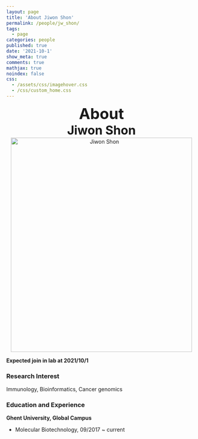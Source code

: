 ```yaml
---
layout: page
title: 'About Jiwon Shon'
permalink: /people/jw_shon/
tags:
  - page
categories: people
published: true
date: '2021-10-1'
show_meta: true
comments: true
mathjax: true
noindex: false
css: 
  - /assets/css/imagehover.css
  - /css/custom_home.css
---
```


<style>
.center{
  text-align: center;
}
</style>  


<div class="center"><div style="font-weight: bold; font-size: 40px;">
About</div></div>
<div class="center"><div style="font-weight: bold; font-size: 32px;">
Jiwon Shon
</div></div>


<div class="center">
    <img src="{{ site.url }}/assets/img/people/jw_shon.png" width="480px" height="568px" alt="Jiwon Shon" />
</div>

**Expected join in lab at 2021/10/1**

### **Research Interest**
Immunology, Bioinformatics, Cancer genomics

### **Education and Experience**

**Ghent University, Global Campus**
- Molecular Biotechnology, 09/2017 ~ current



